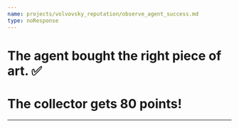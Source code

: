 ```yaml
---
name: projects/volvovsky_reputation/observe_agent_success.md
type: noResponse
---
```


# The agent bought the right piece of art. ✅

# The collector gets **80 points**!

---
